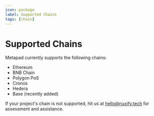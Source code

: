 ```yaml
---
icon: package
label: Supported Chains
tags: [chain]
---
```


# Supported Chains

Metapad currently supports the following chains:

- Ethereum
- BNB Chain
- Polygon PoS
- Cronos
- Hedera
- Base (recently added)

If your project's chain is not supported, hit us at hello@nuxify.tech for assessment and assistance.
